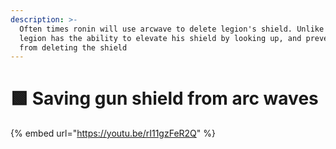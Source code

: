 ```yaml
---
description: >-
  Often times ronin will use arcwave to delete legion's shield. Unlike tone,
  legion has the ability to elevate his shield by looking up, and prevent ronin
  from deleting the shield
---
```


# 🟩 Saving gun shield from arc waves

{% embed url="https://youtu.be/rI11gzFeR2Q" %}
